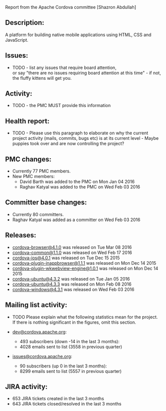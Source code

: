 Report from the Apache Cordova committee [Shazron Abdullah]

## Description: 

A platform for building native mobile applications using HTML, CSS and JavaScript. 

## Issues: 
 - TODO - list any issues that require board attention,  
  or say "there are no issues requiring board attention at this time" - if 
   not, the fluffy kittens will get you. 
   
## Activity: 
 - TODO - the PMC MUST provide this information 
   
## Health report: 
 - TODO - Please use this paragraph to elaborate on why 
   the current project activity (mails, commits, bugs etc) is at its current 
   level - Maybe puppies took over and are now controlling the project? 
   
## PMC changes: 
   
 - Currently 77 PMC members. 
 - New PMC members: 
    - David Barth was added to the PMC on Mon Jan 04 2016 
    - Raghav Katyal was added to the PMC on Wed Feb 03 2016 
   
## Committer base changes: 
   
 - Currently 80 committers. 
 - Raghav Katyal was added as a committer on Wed Feb 03 2016 
   
## Releases: 
   
 - cordova-browser@4.1.0 was released on Tue Mar 08 2016 
 - cordova-common@1.1.0 was released on Wed Feb 17 2016 
 - cordova-ios@4.0.1 was released on Tue Dec 15 2015 
 - cordova-plugin-inappbrowser@1.1.1 was released on Mon Dec 14 2015 
 - cordova-plugin-wkwebview-engine@1.0.1 was released on Mon Dec 14 2015 
 - cordova-ubuntu@4.3.2 was released on Tue Jan 05 2016 
 - cordova-ubuntu@4.3.3 was released on Mon Feb 08 2016 
 - cordova-windows@4.3.1 was released on Wed Feb 03 2016 
   
## Mailing list activity: 
   
 - TODO Please explain what the following statistics mean 
   for the project. If there is nothing significant in the figures, omit this 
   section. 
   
 - dev@cordova.apache.org:  
    - 493 subscribers (down -14 in the last 3 months): 
    - 4028 emails sent to list (3558 in previous quarter) 
   
 - issues@cordova.apache.org:  
    - 90 subscribers (up 0 in the last 3 months): 
    - 8299 emails sent to list (5557 in previous quarter) 
   
   
## JIRA activity: 
   
 - 653 JIRA tickets created in the last 3 months 
 - 643 JIRA tickets closed/resolved in the last 3 months 
